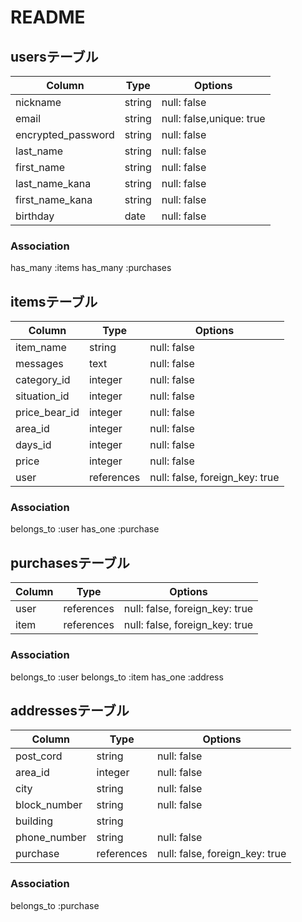 # README

## usersテーブル

|Column               |Type   |Options                 |
|---------------------|-------|------------------------|
|nickname             |string |null: false             |
|email                |string |null: false,unique: true|
|encrypted_password   |string |null: false             |
|last_name            |string |null: false             |
|first_name           |string |null: false             |
|last_name_kana       |string |null: false             |
|first_name_kana      |string |null: false             |
|birthday             |date   |null: false             |

### Association
has_many :items
has_many :purchases

## itemsテーブル
|Column       |Type      |Options                       |
|-------------|----------|------------------------------|
|item_name    |string    |null: false                   |
|messages     |text      |null: false                   |
|category_id  |integer   |null: false                   |
|situation_id |integer   |null: false                   |
|price_bear_id|integer   |null: false                   |
|area_id      |integer   |null: false                   |
|days_id      |integer   |null: false                   |
|price        |integer   |null: false                   |
|user         |references|null: false, foreign_key: true|

### Association
belongs_to :user
has_one :purchase

## purchasesテーブル
|Column        |Type      |Options                       |
|--------------|----------|------------------------------|
|user          |references|null: false, foreign_key: true|
|item          |references|null: false, foreign_key: true|

### Association
belongs_to :user
belongs_to :item
has_one :address

## addressesテーブル
|Column        |Type      |Options                        |
|--------------|----------|------------------------------ |
|post_cord     |string    |null: false                    |
|area_id       |integer   |null: false                    |
|city          |string    |null: false                    |
|block_number  |string    |null: false                    |
|building      |string    |                               |
|phone_number  |string    |null: false                    |
|purchase      |references|null: false, foreign_key: true |

### Association
belongs_to :purchase